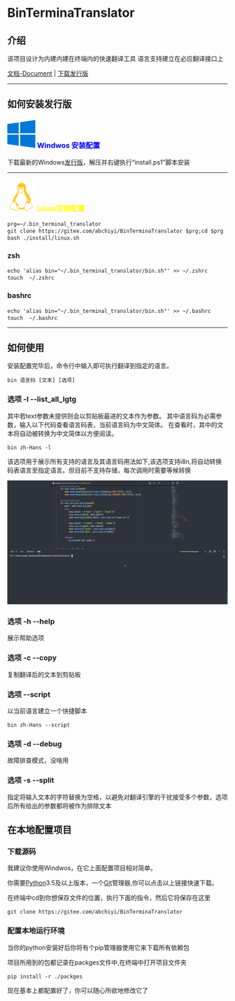 # BinTerminaTranslator

## 介绍

该项目设计为内建内建在终端内的快速翻译工具
语言支持建立在必应翻译接口上

[文档-Document][4] | [下载发行版][1]

---

## 如何安装发行版

### ![Gitee](/media/SVG/windows.svg "Windwos") <font color='blue'>Windwos 安装配置</font>

下载最新的Windows[发行版][1]，解压并右键执行“install.ps1”脚本安装

---

### ![linux](/media/SVG/linux.svg "Linux") <font color='Yellow'>Linux安装配置</font>

    prg=~/.bin_terminal_translator
    git clone https://gitee.com/abchiyi/BinTerminaTranslator $prg;cd $prg
    bash ./install/linux.sh

### zsh

    echo 'alias bin="~/.bin_terminal_translator/bin.sh"' >> ~/.zshrc
    touch  ~/.zshrc

### bashrc

    echo 'alias bin="~/.bin_terminal_translator/bin.sh"' >> ~/.bashrc
    touch  ~/.bashrc

---

## 如何使用

安装配置完毕后，命令行中输入即可执行翻译到指定的语言。

    bin 语言码 [文本] [选项]

### 选项 -l --list_all_lgtg
其中若text参数未提供则会以剪贴板最进的文本作为参数。
其中语言码为必需参数，输入以下代码查看语言码表，当前语言码为中文简体。
在查看时，其中的文本将自动被转换为中文简体以方便阅读。

    bin zh-Hans -l

该选项用于展示所有支持的语言及其语言码用法如下,该选项支持i8n,将自动转换码表语言至指定语言。但目前不支持存储，每次调用时需要等候转换

![tgt loading](/media/gif/tgt_loading_zh.gif "转换至码表解释至目标语言")

### 选项 -h --help

展示帮助选项

### 选项 -c --copy
复制翻译后的文本到剪贴板

### 选项 --script
以当前语言建立一个快捷脚本

    bin zh-Hans --script

### 选项 -d --debug
故障排查模式，没啥用

### 选项 -s --split
指定将输入文本的字符替换为空格，以避免对翻译引擎的干扰接受多个参数，选项后所有给出的参数都将被作为排除文本

## 在本地配置项目

### 下载源码
我建议你使用Windwos，在它上面配置项目相对简单。

你需要[Python][2]3.5及以上版本，一个[Git][3]管理器,你可以点击以上链接快速下载。

在终端中cd到你想保存文件的位置，执行下面的指令，然后它将保存在这里

    git clone https://gitee.com/abchiyi/BinTerminaTranslator

### 配置本地运行环境
当你的python安装好后你将有个pip管理器使用它来下载所有依赖包

项目所用到的包都记录在packges文件中,在终端中打开项目文件夹

    pip install -r ./packges

现在基本上都配置好了，你可以随心所欲地修改它了

<!-- 发行版链接 -->
[1]:https://gitee.com/abchiyi/BinTerminaTranslator/releases
<!-- python -->
[2]:https://www.python.org/downloads/windows/
<!-- git -->
[3]:https://git-scm.com/downloads
<!-- Doc网站 -->
[4]:https:......
